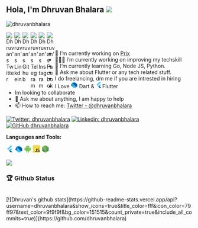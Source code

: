 ## Hola, I'm Dhruvan Bhalara <img src="https://github.com/rajput2107/rajput2107/blob/master/Assets/Hi.gif" width="29px"> 

<p align="left"> <img src="https://komarev.com/ghpvc/?username=dhruvanbhalara&label=Views&color=blue&style=plastic" alt="dhruvanbhalara" /> </p>

<a href="https://twitter.com/dhruvanbhalara">
  <img align="left" alt="Dhruvan's Twitter" width="22px" src="https://cdn.jsdelivr.net/npm/simple-icons@v3/icons/twitter.svg" />
</a>
<a href="https://linkedin.com/in/dhruvanbhalara">
  <img align="left" alt="Dhruvan's Linkdein" width="22px" src="https://cdn.jsdelivr.net/npm/simple-icons@v3/icons/linkedin.svg" />
</a>
<a href="https://github.com/dhruvanbhalara">
  <img align="left" alt="Dhruvan's Github" width="22px" src="https://cdn.jsdelivr.net/npm/simple-icons@v3/icons/github.svg" />
</a>
<a href="https://t.me/dhruvanbhalara">
  <img align="left" alt="Dhruvan's Telegram" width="22px" src="https://cdn.jsdelivr.net/npm/simple-icons@v3/icons/telegram.svg" />
</a>
<a href="https://instagram.com/dhruvanbhalara/">
  <img align="left" alt="Dhruvan's Instagram" width="22px" src="https://cdn.jsdelivr.net/npm/simple-icons@v3/icons/instagram.svg" />
</a>
<a href="https://www.facebook.com/dhruvanbhalara/">
  <img align="left" alt="Dhruvan's Facebook" width="22px" src="https://cdn.jsdelivr.net/npm/simple-icons@v3/icons/facebook.svg" />
</a>

<br/>
<br/>

- 🔭 I’m currently working on [Prix](https://play.google.com/store/apps/details?id=com.raze.prix)
- 👨🏽‍💻 I’m currently working on improving my techskill
- 🌱 I’m currently learning Go, Node JS, Python.
- 💬 Ask me about Flutter or any tech related stuff.
- I do freelancing, dm me if you are intrested in hiring
-  I Love <img src="https://raw.githubusercontent.com/github/explore/80688e429a7d4ef2fca1e82350fe8e3517d3494d/topics/dart/dart.png" height="18px"> Dart & <img src="https://raw.githubusercontent.com/github/explore/80688e429a7d4ef2fca1e82350fe8e3517d3494d/topics/flutter/flutter.png" height="18px">Flutter
- Im looking to collaborate
- 💬 Ask me about anything, I am happy to help
- 📫 How to reach me: [Twitter - @dhruvanbhalara](https://twitter.com/dhruvanbhalara) 

[![Twitter: dhruvanbhalara](https://img.shields.io/twitter/follow/dhruvanbhalara?style=social)](https://twitter.com/dhruvanbhalara)
[![Linkedin: dhruvanbhalara](https://img.shields.io/badge/-dhruvanbhalara-blue?style=flat-square&logo=Linkedin&logoColor=white&link=https://www.linkedin.com/in/dhruvanbhalara/)](https://www.linkedin.com/in/dhruvanbhalara/)
[![GitHub dhruvanbhalara](https://img.shields.io/github/followers/dhruvanbhalara?label=follow&style=social)](https://github.com/dhruvanbhalara)


**Languages and Tools:**  

<code><img height="20" src="https://raw.githubusercontent.com/github/explore/80688e429a7d4ef2fca1e82350fe8e3517d3494d/topics/flutter/flutter.png"></code>
<code><img height="20" src="https://raw.githubusercontent.com/github/explore/80688e429a7d4ef2fca1e82350fe8e3517d3494d/topics/dart/dart.png"></code>
<code><img height="20" src="https://raw.githubusercontent.com/github/explore/80688e429a7d4ef2fca1e82350fe8e3517d3494d/topics/android/android.png"></code>
<code><img height="20" src="https://raw.githubusercontent.com/github/explore/80688e429a7d4ef2fca1e82350fe8e3517d3494d/topics/javascript/javascript.png"></code>
<code><img height="20" src="https://raw.githubusercontent.com/github/explore/80688e429a7d4ef2fca1e82350fe8e3517d3494d/topics/nodejs/nodejs.png"></code>    

<a href="https://github.com/dhruvanbhalara">
  <img align="center" src="https://github-readme-stats.vercel.app/api/top-langs/?username=dhruvanbhalara&theme=dark&hide_langs_below=1" />
</a>

<h3>🏆 Github Status</h3></br>
[![Dhruvan's github stats](https://github-readme-stats.vercel.app/api?username=dhruvanbhalara&show_icons=true&title_color=fff&icon_color=79ff97&text_color=9f9f9f&bg_color=151515&count_private=true&include_all_commits=true)](https://github.com/dhruvanbhalara)
</div>
